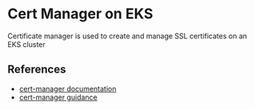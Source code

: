 # Cert Manager on EKS

Certificate manager is used to create and manage SSL certificates on an EKS cluster

## References
* [cert-manager documentation](https://cert-manager.io/docs/tutorials/getting-started-aws-letsencrypt/)
* [cert-manager guidance](https://docs.aws.amazon.com/prescriptive-guidance/latest/patterns/set-up-end-to-end-encryption-for-applications-on-amazon-eks-using-cert-manager-and-let-s-encrypt.html)

